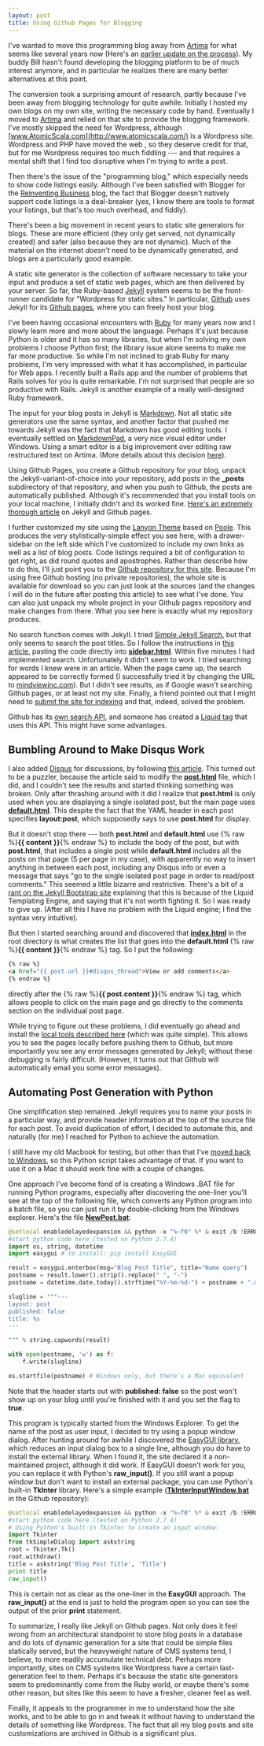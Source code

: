```yaml
---
layout: post
title: Using Github Pages for Blogging
---
```


I've wanted to move this programming blog away from [Artima](http://www.artima.com/weblogs/index.jsp?blogger=beckel) for what seems like several years now (Here's an [earlier update on the process](http://www.artima.com/weblogs/viewpost.jsp?thread=361740)). My buddy Bill hasn't found developing the blogging platform to be of much interest anymore, and in particular he realizes there are many better alternatives at this point.

The conversion took a surprising amount of research, partly because I've been away from blogging technology for quite awhile. Initially I hosted my own blogs on my own site, writing the necessary code by hand. Eventually I moved to [Artima](http://www.artima.com/weblogs/index.jsp?blogger=beckel) and relied on that site to provide the blogging framework. I've mostly skipped the need for Wordpress, although [www.AtomicScala.com](http://www.atomicscala.com/) is a Wordpress site. Wordpress and PHP have moved the web , so they deserve credit for that, but for me Wordpress requires too much fiddling --- and that requires a mental shift that I find too disruptive when I'm trying to write a post.

Then there's the issue of the "programming blog," which especially needs to show code listings easily. Although I've been satisfied with Blogger for the [Reinventing Business](http://www.reinventing-business.com/) blog, the fact that Blogger doesn't natively support code listings is a deal-breaker (yes, I know there are tools to format your listings, but that's too much overhead, and fiddly).

There's been a big movement in recent years to static site generators for blogs. These are more efficient (they only get served, not dynamically created) and safer (also because they are not dynamic). Much of the material on the internet *doesn't* need to be dynamically generated, and blogs are a particularly good example.

A static site generator is the collection of software necessary to take your input and produce a set of static web pages, which are then delivered by your server. So far, the Ruby-based [Jekyll](http://jekyllrb.com/) system seems to be the front-runner candidate for "Wordpress for static sites." In particular, [Github](https://github.com/) uses Jekyll for its [Github pages](https://pages.github.com/), where you can freely host your blog.

I've been having occasional encounters with [Ruby](https://www.ruby-lang.org/en/) for many years now and I slowly learn more and more about the language. Perhaps it's just because Python is older and it has so many libraries, but when I'm solving my own problems I choose Python first; the library issue alone seems to make me far more productive. So while I'm not inclined to grab Ruby for many problems, I'm very impressed with what it has accomplished, in particular for Web apps. I recently built a Rails app and the number of problems that Rails solves for you is quite remarkable. I'm not surprised that people are so productive with Rails. Jekyll is another example of a really well-designed Ruby framework.

The input for your blog posts in Jekyll is [Markdown](http://daringfireball.net/projects/markdown/syntax). Not all static site generators use the same syntax, and another factor that pushed me towards Jekyll was the fact that Markdown has good editing tools. I eventually settled on [MarkdownPad](http://markdownpad.com/), a very nice visual editor under Windows. Using a smart editor is a big improvement over editing raw restructured text on Artima. (More details about this decision [here](http://www.artima.com/weblogs/viewpost.jsp?thread=361787)).

Using Github Pages, you create a Github repository for your blog, unpack the Jekyll-variant-of-choice into your repository, add posts in the **_posts** subdirectory of that repository, and when you push to Github, the posts are automatically published. Although it's recommended that you install tools on your local machine, I initially didn't and its worked fine. [Here's an extremely thorough article](http://www.smashingmagazine.com/2014/08/01/build-blog-jekyll-github-pages/) on Jekyll and Github pages.

I further customized my site using the [Lanyon Theme](https://github.com/poole/lanyon#readme) based on [Poole](http://getpoole.com/). This produces the very stylistically-simple effect you see here, with a drawer-sidebar on the left side which I've customized to include my own links as well as a list of blog posts. Code listings required a bit of configuration to get right, as did round quotes and apostrophes. Rather than describe how to do this, I'll just point you to the [Github repository for this site](https://github.com/BruceEckel/BruceEckel.github.io). Because I'm using free Github hosting (no private repositories), the whole site is available for download so you can just look at the sources (and the changes I will do in the future after posting this article) to see what I've done. You can also just unpack my whole project in your Github pages repository and make changes from there. What you see here is exactly what my repository produces.

No search function comes with Jekyll. I tried [Simple Jekyll Search](https://github.com/christian-fei/Simple-Jekyll-Search), but that only seems to search the post titles. So I follow the instructions in [this article](http://truongtx.me/2012/12/28/jekyll-create-simple-search-box/), pasting the code directly into [**sidebar.html**](https://github.com/BruceEckel/BruceEckel.github.io/blob/master/_includes/sidebar.html). Within five minutes I had implemented search. Unfortunately it didn't seem to work. I tried searching for words I knew were in an article. When the page came up, the search appeared to be correctly formed (I successfully tried it by changing the URL to [mindviewinc.com](http://mindviewinc.com/)). But I didn't see results, as if Google wasn't searching Github pages, or at least not my site. Finally, a friend pointed out that I might need to [submit the site for indexing](http://www.google.com/submityourcontent/website-owner/) and that, indeed, solved the problem.

Github has its [own search API](https://developer.github.com/v3/search/), and someone has created a [Liquid tag](http://rubygems.org/gems/jekyll-github-pages-search) that uses this API. This might have some advantages.

## Bumbling Around to Make Disqus Work ##

I also added [Disqus](https://disqus.com/) for discussions, by following [this article](http://joshualande.com/jekyll-github-pages-poole/). This turned out to be a puzzler, because the article said to modify the [**post.html**](https://github.com/BruceEckel/BruceEckel.github.io/blob/master/_layouts/post.html) file, which I did, and I couldn't see the results and started thinking something was broken. Only after thrashing around with it did I realize that **post.html** is only used when you are displaying a single isolated post, but the main page uses [**default.html**](https://github.com/BruceEckel/BruceEckel.github.io/blob/master/_layouts/default.html). This despite the fact that the YAML header in each post specifies **layout:post**, which supposedly says to use **post.html** for display.

But it doesn't stop there --- both **post.html** and **default.html** use {% raw %}**{{ content }}**{% endraw %} to include the body of the post, but with **post.html**, that includes a single post while **default.html** includes all the posts on that page (5 per page in my case), with apparently no way to insert anything in between each post, including any Disqus info or even a message that says "go to the single isolated post page in order to read/post comments." This seemed a little bizarre and restrictive. There's a bit of a [rant on the Jekyll Bootstrap site](http://jekyllbootstrap.com/lessons/jekyll-introduction.html#toc_16) explaining that this is because of the Liquid Templating Engine, and saying that it's not worth fighting it. So I was ready to give up. (After all this I have no problem with the Liquid engine; I find the syntax very intuitive).

But then I started searching around and discovered that [**index.html**](https://github.com/BruceEckel/BruceEckel.github.io/blob/master/index.html) in the root directory is what creates the list that goes into the **default.html** {% raw %}**{{ content }}**{% endraw %} tag. So I put the following:

```html
{% raw %}
<a href="{{ post.url }}#disqus_thread">View or add comments</a>
{% endraw %}
```
directly after the {% raw %}**{{ post.content }}**{% endraw %} tag, which allows people to click on the main page and go directly to the comments section on the individual post page.

While trying to figure out these problems, I did eventually go ahead and install the [local tools described here](https://help.github.com/articles/using-jekyll-with-pages/#using-jekyll) (which was quite simple). This allows you to see the pages locally before pushing them to Github, but more importantly you see any error messages generated by Jekyll; without these debugging is fairly difficult. (However, it turns out that Github will automatically email you some error messages).

## Automating Post Generation with Python ##

One simplification step remained. Jekyll requires you to name your posts in a particular way, and provide header information at the top of the source file for each post. To avoid duplication of effort, I decided to automate this, and naturally (for me) I reached for Python to achieve the automation.

I still have my old Macbook for testing, but other than that I've [moved back to Windows](http://www.artima.com/weblogs/viewpost.jsp?thread=350864), so this Python script takes advantage of that. If you want to use it on a Mac it should work fine with a couple of changes.

One approach I've become fond of is creating a Windows .BAT file for running Python programs, especially after discovering the one-liner you'll see at the top of the following file, which converts any Python program into a batch file, so you can just run it by double-clicking from the Windows explorer. Here's the file [**NewPost.bat**](https://github.com/BruceEckel/BruceEckel.github.io/blob/master/_posts/NewPost.bat):

```python
@setlocal enabledelayedexpansion && python -x "%~f0" %* & exit /b !ERRORLEVEL!
#start python code here (tested on Python 2.7.4)
import os, string, datetime
import easygui # to install: pip install EasyGUI

result = easygui.enterbox(msg="Blog Post Title", title="Name query")
postname = result.lower().strip().replace(" ", "-")
postname = datetime.date.today().strftime("%Y-%m-%d-") + postname + ".md"

slugline = """---
layout: post
published: false
title: %s
---

""" % string.capwords(result)

with open(postname, 'w') as f:
    f.write(slugline)

os.startfile(postname) # Windows only, but there's a Mac equivalent
```

Note that the header starts out with **published: false** so the post won't show up on your blog until you're finished with it and you set the flag to **true**.

This program is typically started from the Windows Explorer. To get the name of the post as user input, I decided to try using a popup window dialog. After hunting around for awhile I discovered the [EasyGUI library](http://easygui.sourceforge.net/), which reduces an input dialog box to a single line, although you do have to install the external library. When I found it, the site declared it a non-maintained project, although it did work. If EasyGUI doesn't work for you, you can replace it with Python's **raw_input()**. If you still want a popup window but don't want to install an external package, you can use Python's built-in **TkInter** library. Here's a simple example ([**TkInterInputWindow.bat**](https://github.com/BruceEckel/BruceEckel.github.io/blob/master/_posts/TkInterInputWindow.bat) in the Github repository):

```python
@setlocal enabledelayedexpansion && python -x "%~f0" %* & exit /b !ERRORLEVEL!
#start python code here (tested on Python 2.7.4)
# Using Python's built-in Tkinter to create an input window:
import Tkinter
from tkSimpleDialog import askstring
root = Tkinter.Tk()
root.withdraw()
title = askstring('Blog Post Title', 'Title')
print title
raw_input()
```  
This is certain not as clear as the one-liner in the **EasyGUI** approach. The **raw_input()** at the end is just to hold the program open so you can see the output of the prior **print** statement.

To summarize, I really like Jekyll on Github pages. Not only does it feel wrong from an architectural standpoint to store blog posts in a database and do lots of dynamic generation for a site that could be simple files statically served, but the heavyweight nature of CMS systems tend, I believe, to more readily accumulate technical debt. Perhaps more importantly, sites on CMS systems like Wordpress have a certain last-generation feel to them. Perhaps it's because the static site generators seem to predominantly come from the Ruby world, or maybe there's some other reason, but sites like this seem to have a fresher, cleaner feel as well.

Finally, it appeals to the programmer in me to understand how the site works, and to be able to go in and tweak it without having to understand the details of something like Wordpress. The fact that all my blog posts and site customizations are archived in Github is a significant plus.